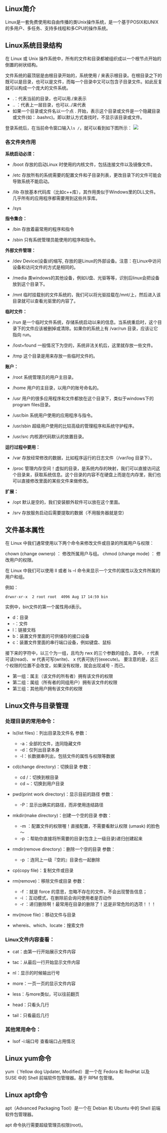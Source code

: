 ## Linux简介
Linux是一套免费使用和自由传播的类Unix操作系统，是一个基于POSIX和UNIX的多用户、多任务、支持多线程和多CPU的操作系统。

## Linux系统目录结构
在 Linux 或 Unix 操作系统中，所有的文件和目录都被组织成以一个根节点开始的倒置的树状结构。

文件系统的最顶层是由根目录开始的，系统使用 / 来表示根目录。在根目录之下的既可以是目录，也可以是文件，而每一个目录中又可以包含子目录文件。如此反复就可以构成一个庞大的文件系统。
* .：代表当前的目录，也可以用./来表示
* .. ：代表上一层目录，也可以../来代表
* 如果一个目录或文件名以一个点 . 开始，表示这个目录或文件是一个隐藏目录或文件(如：.bashrc)。即以默认方式查找时，不显示该目录或文件。

登录系统后，在当前命令窗口输入```ls /```，就可以看到如下图所示：
![](https://cdn.nlark.com/yuque/0/2020/png/2505764/1608101288767-30e93619-ae9e-4e57-b4ad-d9c2c1485166.png)

### 各文件夹作用

**系统启动必须：**
* /boot
存放的启动Linux 时使用的内核文件，包括连接文件以及镜像文件。

* /etc
存放所有的系统需要的配置文件和子目录列表，更改目录下的文件可能会导致系统不能启动。

* /lib
存放基本代码库（比如c++库），其作用类似于Windows里的DLL文件。几乎所有的应用程序都需要用到这些共享库。

* /sys

**指令集合：**
* /bin
存放着最常用的程序和指令

* /sbin
只有系统管理员能使用的程序和指令。

**外部文件管理：**
* /dev
Device(设备)的缩写, 存放的是Linux的外部设备。注意：在Linux中访问设备和访问文件的方式是相同的。

* /media
类windows的其他设备，例如U盘、光驱等等，识别后linux会把设备放到这个目录下。

* /mnt
临时挂载别的文件系统的，我们可以将光驱挂载在/mnt/上，然后进入该目录就可以查看光驱里的内容了。

**临时文件：**

* /run
是一个临时文件系统，存储系统启动以来的信息。当系统重启时，这个目录下的文件应该被删掉或清除。如果你的系统上有 /var/run 目录，应该让它指向 run。

* /lost+found
一般情况下为空的，系统非法关机后，这里就存放一些文件。

* /tmp
这个目录是用来存放一些临时文件的。

**账户：**

* /root
系统管理员的用户主目录。

* /home
用户的主目录，以用户的账号命名的。

* /usr
用户的很多应用程序和文件都放在这个目录下，类似于windows下的program files目录。

* /usr/bin
系统用户使用的应用程序与指令。

* /usr/sbin
超级用户使用的比较高级的管理程序和系统守护程序。

* /usr/src
内核源代码默认的放置目录。

**运行过程中要用：**

* /var
存放经常修改的数据，比如程序运行的日志文件（/var/log 目录下）。

* /proc
管理内存空间！虚拟的目录，是系统内存的映射，我们可以直接访问这个目录来，获取系统信息。这个目录的内容不在硬盘上而是在内存里，我们也可以直接修改里面的某些文件来做修改。

**扩展：**

* /opt
默认是空的，我们安装额外软件可以放在这个里面。

* /srv
存放服务启动后需要提取的数据（不用服务器就是空）

## 文件基本属性

在 Linux 中我们通常使用以下两个命令来修改文件或目录的所属用户与权限：

chown (change ownerp) ： 修改所属用户与组。
chmod (change mode) ： 修改用户的权限。

在 Linux 中我们可以使用 ll 或者 ls –l 命令来显示一个文件的属性以及文件所属的用户和组。

例如：
```shell
drwxr-xr-x  2 root root  4096 Aug 17 14:59 bin
```

实例中，bin文件的第一个属性用d表示。
* d：目录
* -：文件
* l：链接文档
* b：装置文件里面的可供储存的接口设备
* c：装置文件里面的串行端口设备，例如键盘、鼠标

接下来的字符中，以三个为一组，且均为 rwx 的三个参数的组合。其中， r 代表可读(read)、 w 代表可写(write)、 x 代表可执行(execute)。 要注意的是，这三个权限的位置不会改变，如果没有权限，就会出现减号 - 而已。

* 第一组：属主（该文件的所有者）拥有该文件的权限
* 第二组：属组（所有者的同组用户）拥有该文件的权限
* 第三组：其他用户拥有该文件的权限

## Linux文件与目录管理

### 处理目录的常用命令：

* ls(list files)：列出目录及文件名
参数：
  * -a：全部的文件，连同隐藏文件
  * -d：仅列出目录本身
  * -l：长数据串列出，包括文件的属性与权限等数据

* cd(change directory)：切换目录
参数：
  * cd /：切换到根目录
  * cd ~：切换到用户目录

* pwd(print work directory)：显示目前的路径
参数：
  * -P：显示出确实的路径，而非使用连结路径

* mkdir(make directory)：创建一个空的目录
参数：
  * -m ：配置文件的权限喔！直接配置，不需要看默认权限 (umask) 的脸色～
  * -p ：帮助你直接将所需要的目录(包含上一级目录)递归创建起来

* rmdir(remove directory)：删除一个空的目录
参数：
  * -p ：连同上一级『空的』目录也一起删除

* cp(copy file)：复制文件或目录

* rm(remove)：移除文件或目录
参数：
  * -f ：就是 force 的意思，忽略不存在的文件，不会出现警告信息；
  * -i ：互动模式，在删除前会询问使用者是否动作
  * -r ：递归删除啊！最常用在目录的删除了！这是非常危险的选项！！！

* mv(move file)：移动文件与目录

* whereis、which、locate：搜索文件

### Linux文件内容查看：

* cat：由第一行开始展示文件内容

* tac：从最后一行开始显示文件内容

* nl：显示的时候输出行号

* more：一页一页的显示文件内容

* less：与more类似，可以往前翻页

* head：只看头几行

* tail：只看最后几行

### 其他常用命令：

* lsof -i:端口号
查看端口占用情况

## Linux yum命令
yum（ Yellow dog Updater, Modified）是一个在 Fedora 和 RedHat 以及 SUSE 中的 Shell 前端软件包管理器。基于 RPM 包管理。

## Linux apt命令
apt（Advanced Packaging Tool）是一个在 Debian 和 Ubuntu 中的 Shell 前端软件包管理器。

apt 命令执行需要超级管理员权限(root)。
